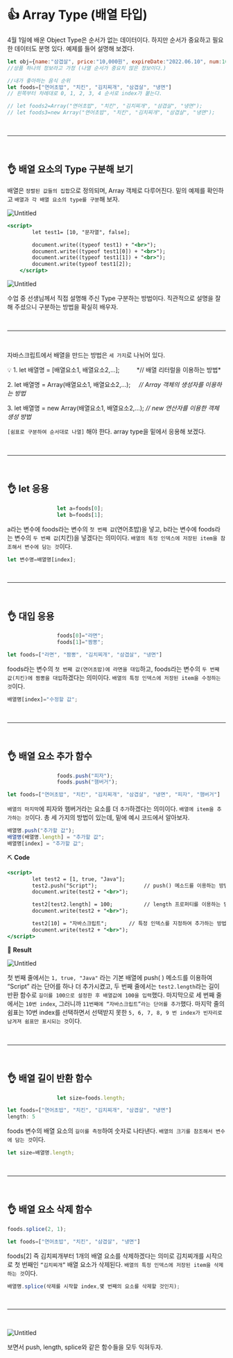 # 👍 Array Type (배열 타입)

4월 1일에 배운 Object Type은 순서가 없는 데이터이다. 하지만 순서가 중요하고 필요한 데이터도 분명 있다. 예제를 들어 설명해 보겠다.

```jsx
let obj={name:"삼겹살", price:"10,000원", expireDate:"2022.06.10", num:1001};
//상품 하나의 정보라고 가정 (나열 순서가 중요치 않은 정보이다.)
```

```jsx
//내가 좋아하는 음식 순위
let foods=["연어초밥", "치킨", "김치찌개", "삼겹살", "냉면"]
// 왼쪽부터 차례대로 0, 1, 2, 3, 4 순서로 index가 붙는다.

// let foods2=Array("연어초밥", "치킨", "김치찌개", "삼겹살", "냉면");
// let foods3=new Array("연어초밥", "치킨", "김치찌개", "삼겹살", "냉면");
```

<br>

---

<br>

## 👌 배열 요소의 Type 구분해 보기

배열은 `정렬된 값들의 집합`으로 정의되며, Array 객체로 다루어진다. 밑의 예제를 확인하고 `배열과 각 배열 요소의 type를 구분`해 보자.

![Untitled](https://s3.us-west-2.amazonaws.com/secure.notion-static.com/1a869c00-8a62-4ddc-be0d-66fbc1d40f63/Untitled.png?X-Amz-Algorithm=AWS4-HMAC-SHA256&X-Amz-Content-Sha256=UNSIGNED-PAYLOAD&X-Amz-Credential=AKIAT73L2G45EIPT3X45%2F20220510%2Fus-west-2%2Fs3%2Faws4_request&X-Amz-Date=20220510T191142Z&X-Amz-Expires=86400&X-Amz-Signature=0e1d4c4405c96d6f9cc28cd5de8d6e0818ab1869b031d5b9163532706fb96116&X-Amz-SignedHeaders=host&response-content-disposition=filename%20%3D%22Untitled.png%22&x-id=GetObject)

```jsx
<script>
		let test1= [10, "문자열", false];

		document.write((typeof test1) + "<br>");
		document.write((typeof test1[0]) + "<br>");
		document.write((typeof test1[1]) + "<br>");
		document.write(typeof test1[2]);
	</script>
```

![Untitled](https://s3.us-west-2.amazonaws.com/secure.notion-static.com/70d41698-6487-4da1-8014-aeb6da1b525c/Untitled.png?X-Amz-Algorithm=AWS4-HMAC-SHA256&X-Amz-Content-Sha256=UNSIGNED-PAYLOAD&X-Amz-Credential=AKIAT73L2G45EIPT3X45%2F20220510%2Fus-west-2%2Fs3%2Faws4_request&X-Amz-Date=20220510T191200Z&X-Amz-Expires=86400&X-Amz-Signature=2a5f777aa09f94f76ee4c72f4c44188ddff0070e500b69b3946e9f79fb2e11fe&X-Amz-SignedHeaders=host&response-content-disposition=filename%20%3D%22Untitled.png%22&x-id=GetObject)

수업 중 선생님께서 직접 설명해 주신 Type 구분하는 방법이다.
직관적으로 설명을 잘 해 주셨으니 구분하는 방법을 확실히 배우자.

<br>

---

<br>

자바스크립트에서 배열을 만드는 방법은 `세 가지`로 나뉘어 있다.

<aside>
💡 1. let 배열명 = [배열요소1, 배열요소2,...];          *// 배열 리터럴을 이용하는 방법*

2. let 배열명 = Array(배열요소1, 배열요소2,...);     *// Array 객체의 생성자를 이용하는 방법*

3. let 배열명 = new Array(배열요소1, 배열요소2,...); *// new 연산자를 이용한 객체 생성 방법*

</aside>

  `[쉼표로 구분하여 순서대로 나열]` 해야 한다. array type을 밑에서 응용해 보겠다.

<br>

---

<br>

## 👌 let 응용

```jsx
				let a=foods[0];
				let b=foods[1];
```

a라는 변수에 foods라는 변수의 `첫 번째 값`(연어초밥)을 넣고, b라는 변수에 foods라는 변수의 `두 번째 값`(치킨)을 넣겠다는 의미이다. `배열의 특정 인덱스에 저장된 item을 참조해서 변수에 담는 것`이다.

```jsx
let 변수명=배열명[index];
```

<br>

---

<br>

## 👌 대입 응용

```jsx
				foods[0]="라면";
				foods[1]="짬뽕";

let foods=["라면", "짬뽕", "김치찌개", "삼겹살", "냉면"]
```

foods라는 변수의 `첫 번째 값(연어초밥)에 라면을 대입`하고, foods라는 변수의 `두 번째 값(치킨)에 짬뽕을 대입`하겠다는 의미이다. `배열의 특정 인덱스에 저장된 item을 수정하는 것`이다.

```jsx
배열명[index]="수정할 값";
```

<br>

---

<br>

## 👌 배열 요소 추가 함수

```jsx
				foods.push("피자");
				foods.push("햄버거");

let foods=["연어초밥", "치킨", "김치찌개", "삼겹살", "냉면", "피자", "햄버거"]
```

`배열의 마지막`에 피자와 햄버거라는 요소를 더 `추가`하겠다는 의미이다. `배열에 item을 추가하는 것`이다. 총 세 가지의 방법이 있는데, 밑에 예시 코드에서 알아보자.

```jsx
배열명.push("추가할 값");
배열명(배열명.length] = "추가할 값";
배열명[index] = "추가할 값";
```

⛏ **Code**

```jsx
<script>
		let test2 = [1, true, "Java"];
		test2.push("Script");				// push() 메소드를 이용하는 방법
		document.write(test2 + "<br>");

		test2[test2.length] = 100;			// length 프로퍼티를 이용하는 방법
		document.write(test2 + "<br>");

		test2[10] = "자바스크립트";		// 특정 인덱스를 지정하여 추가하는 방법
		document.write(test2 + "<br>");
</script>
```

🎨 **Result**

![Untitled](https://ifh.cc/g/btGwfb.png)

첫 번째 줄에서는 `1, true, "Java"` 라는 기본 배열에 push( ) 메소드를 이용하여 “Script” 라는 단어를 하나 더 추가시켰고, 두 번째 줄에서는 `test2.length`라는 길이 반환 함수로 `길이를 100으로 설정한 후 배열값에 100을 입력`했다.  마지막으로 세 번째 줄에서는 `10번 index`, 그러니까 `11번째에 “자바스크립트”라는 단어를 추가`했다. 마지막 줄의 쉼표는 10번 index를 선택하면서 선택받지 못한 `5, 6, 7, 8, 9 번 index가 빈자리로 남겨져 쉼표만 표시되는 것`이다.

<br>

---

<br>

## 👌 배열 길이 반환 함수

```jsx
				let size=foods.length;

let foods=["연어초밥", "치킨", "김치찌개", "삼겹살", "냉면"]
length: 5
```

foods 변수의 배열 요소의 `길이를 측정`하여 숫자로 나타낸다. `배열의 크기를 참조해서 변수에 담는 것`이다.

```jsx
let size=배열명.length;
```

<br>

---

<br>

## 👌 배열 요소 삭제 함수

```jsx
foods.splice(2, 1);

let foods=["연어초밥", "치킨", "삼겹살", "냉면"]
```

foods[2] 즉 김치찌개부터 1개의 배열 요소를 삭제하겠다는 의미로 김치찌개를 시작으로 첫 번째인 `“김치찌개”` 배열 요소가 삭제된다. `배열의 특정 인덱스에 저장된 item을 삭제하는 것`이다.

```jsx
배열명.splice(삭제를 시작할 index,몇 번째의 요소를 삭제할 것인지);
```

<br>

---

<br>

![Untitled](https://ifh.cc/g/3GlKdo.png)

보면서 push, length, splice와 같은 함수들을 모두 익혀두자.